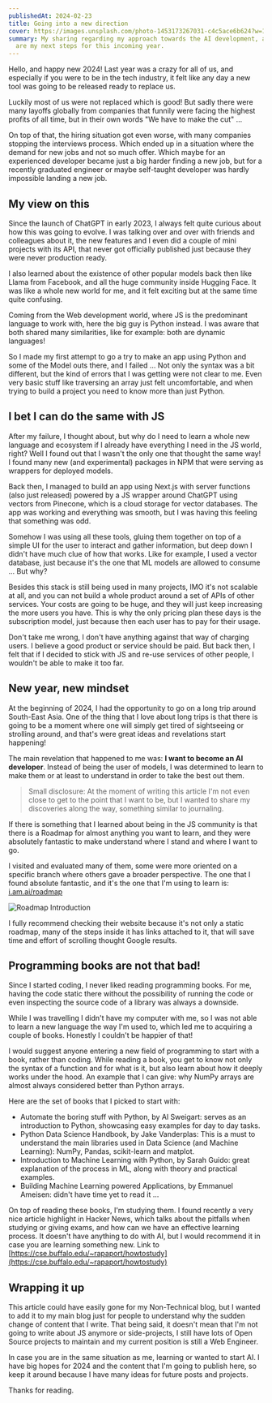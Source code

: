 ```yaml
---
publishedAt: 2024-02-23
title: Going into a new direction
cover: https://images.unsplash.com/photo-1453173267031-c4c5ace6b624?w=1400&h=600&fit=crop
summary: My sharing regarding my approach towards the AI development, and what
  are my next steps for this incoming year.
---
```


Hello, and happy new 2024! Last year was a crazy for all of us, and especially if you were to be in the tech industry, it felt like any day a new tool was going to be released ready to replace us.

Luckily most of us were not replaced which is good! But sadly there were many layoffs globally from companies that funnily were facing the highest profits of all time, but in their own words "We have to make the cut" ...

On top of that, the hiring situation got even worse, with many companies stopping the interviews process. Which ended up in a situation where the demand for new jobs and not so much offer. Which maybe for an experienced developer became just a big harder finding a new job, but for a recently graduated engineer or maybe self-taught developer was hardly impossible landing a new job.

## My view on this

Since the launch of ChatGPT in early 2023, I always felt quite curious about how this was going to evolve. I was talking over and over with friends and colleagues about it, the new features and I even did a couple of mini projects with its API, that never got officially published just because they were never production ready.

I also learned about the existence of other popular models back then like Llama from Facebook, and all the huge community inside Hugging Face. It was like a whole new world for me, and it felt exciting but at the same time quite confusing.

Coming from the Web development world, where JS is the predominant language to work with, here the big guy is Python instead. I was aware that both shared many similarities, like for example: both are dynamic languages!

So I made my first attempt to go a try to make an app using Python and some of the Model outs there, and I failed ... Not only the syntax was a bit different, but the kind of errors that I was getting were not clear to me. Even very basic stuff like traversing an array just felt uncomfortable, and when trying to build a project you need to know more than just Python.

## I bet I can do the same with JS

After my failure, I thought about, but why do I need to learn a whole new language and ecosystem if I already have everything I need in the JS world, right? Well I found out that I wasn't the only one that thought the same way! I found many new (and experimental) packages in NPM that were serving as wrappers for deployed models.

Back then, I managed to build an app using Next.js with server functions (also just released) powered by a JS wrapper around ChatGPT using vectors from Pinecone, which is a cloud storage for vector databases. The app was working and everything was smooth, but I was having this feeling that something was odd.

Somehow I was using all these tools, gluing them together on top of a simple UI for the user to interact and gather information, but deep down I didn't have much clue of how that works. Like for example, I used a vector database, just because it's the one that ML models are allowed to consume ... But why?

Besides this stack is still being used in many projects, IMO it's not scalable at all, and you can not build a whole product around a set of APIs of other services. Your costs are going to be huge, and they will just keep increasing the more users you have. This is why the only pricing plan these days is the subscription model, just because then each user has to pay for their usage.

Don't take me wrong, I don't have anything against that way of charging users. I believe a good product or service should be paid. But back then, I felt that if I decided to stick with JS and re-use services of other people, I wouldn't be able to make it too far.

## New year, new mindset

At the beginning of 2024, I had the opportunity to go on a long trip around South-East Asia. One of the thing that I love about long trips is that there is going to be a moment where one will simply get tired of sightseeing or strolling around, and that's were great ideas and revelations start happening!

The main revelation that happened to me was: **I want to become an AI developer**. Instead of being the user of models, I was determined to learn to make them or at least to understand in order to take the best out them.

> Small disclosure: At the moment of writing this article I'm not even close to get to the point that I want to be, but I wanted to share my discoveries along the way, something similar to journaling.

If there is something that I learned about being in the JS community is that there is a Roadmap for almost anything you want to learn, and they were absolutely fantastic to make understand where I stand and where I want to go.

I visited and evaluated many of them, some were more oriented on a specific branch where others gave a broader perspective. The one that I found absolute fantastic, and it's the one that I'm using to learn is: [i.am.ai/roadmap](http://i.am.ai/roadmap)

![Roadmap Introduction](https://raw.githubusercontent.com/AMAI-GmbH/AI-Expert-Roadmap/main/images/intro.svg)

I fully recommend checking their website because it's not only a static roadmap, many of the steps inside it has links attached to it, that will save time and effort of scrolling thought Google results.

## Programming books are not that bad!

Since I started coding, I never liked reading programming books. For me, having the code static there without the possibility of running the code or even inspecting the source code of a library was always a downside.

While I was travelling I didn't have my computer with me, so I was not able to learn a new language the way I'm used to, which led me to acquiring a couple of books. Honestly I couldn't be happier of that!

I would suggest anyone entering a new field of programming to start with a book, rather than coding. While reading a book, you get to know not only the syntax of a function and for what is it, but also learn about how it deeply works under the hood. An example that I can give: why NumPy arrays are almost always considered better than Python arrays.

Here are the set of books that I picked to start with:

- Automate the boring stuff with Python, by Al Sweigart: serves as an introduction to Python, showcasing easy examples for day to day tasks.
- Python Data Science Handbook, by Jake Vanderplas: This is a must to understand the main libraries used in Data Science (and Machine Learning): NumPy, Pandas, scikit-learn and matplot.
- Introduction to Machine Learning with Python, by Sarah Guido: great explanation of the process in ML, along with theory and practical examples.
- Building Machine Learning powered Applications, by Emmanuel Ameisen: didn't have time yet to read it ...

On top of reading these books, I'm studying them. I found recently a very nice article highlight in Hacker News, which talks about the pitfalls when studying or giving exams, and how can we have an effective learning process. It doesn't have anything to do with AI, but I would recommend it in case you are learning something new. Link to [https://cse.buffalo.edu/~rapaport/howtostudy](https://cse.buffalo.edu/~rapaport/howtostudy)

## Wrapping it up

This article could have easily gone for my Non-Technical blog, but I wanted to add it to my main blog just for people to understand why the sudden change of content that I write. That being said, it doesn't mean that I'm not going to write about JS anymore or side-projects, I still have lots of Open Source projects to maintain and my current position is still a Web Engineer.

In case you are in the same situation as me, learning or wanted to start AI. I have big hopes for 2024 and the content that I'm going to publish here, so keep it around because I have many ideas for future posts and projects.

Thanks for reading.
